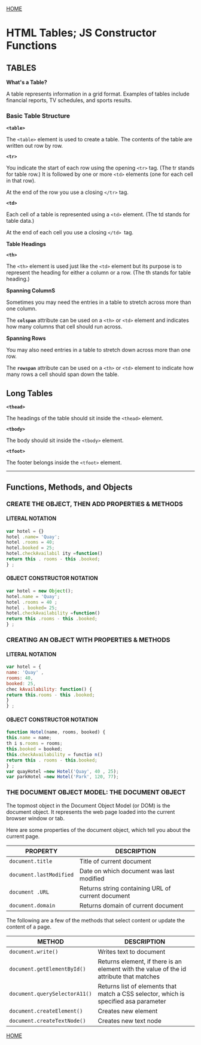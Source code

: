  [HOME](https://mousasbbah.github.io/reading-notes/) 

# HTML Tables; JS Constructor Functions


## TABLES 

**What's a Table?**

A table represents information in a grid format.
Examples of tables include financial reports, TV
schedules, and sports results.

### **Basic Table Structure**

**`<table>`**

The `<table>` element is used
to create a table. The contents
of the table are written out row
by row.

**`<tr>`**

You indicate the start of each
row using the opening `<tr>` tag.
(The tr stands for table row.)
It is followed by one or more
`<td>` elements (one for each cell
in that row).

At the end of the row you use a
closing `</tr>` tag.

**`<td>`**

Each cell of a table is
represented using a `<td>`
element. (The td stands for
table data.)

At the end of each cell you use a
closing `</td> `tag.

**Table Headings**

**`<th>`**

The `<th>` element is used just
like the `<td>` element but its
purpose is to represent the
heading for either a column or
a row. (The th stands for table
heading.)

**Spanning ColumnS**

Sometimes you may need the
entries in a table to stretch
across more than one column.

The **`colspan`** attribute can be
used on a `<th>` or `<td>` element
and indicates how many columns
that cell should run across.

**Spanning Rows**

You may also need entries in
a table to stretch down across
more than one row.

The **`rowspan`** attribute can be
used on a `<th>` or `<td>` element
to indicate how many rows a cell
should span down the table.

## Long Tables

**`<thead>`**

The headings of the table should
sit inside the `<thead>` element.

**`<tbody>`**

The body should sit inside the
`<tbody>` element.

**`<tfoot>`**

The footer belongs inside the
`<tfoot>` element.
***
## Functions, Methods, and Objects

### **CREATE THE OBJECT, THEN ADD PROPERTIES & METHODS**

#### LITERAL NOTATION
```js
var hotel = {}
hotel .name= 'Quay';
hotel .rooms = 40;
hotel.booked = 25;
hotel.checkAvailabil ity =function()
return this . rooms - this .booked;
} ;
```

#### OBJECT CONSTRUCTOR NOTATION
```js
var hotel = new Object();
hotel.name = 'Quay';
hotel .rooms = 40 ;
hotel . booked= 25;
hotel.checkAvailability =function()
return this .rooms - this .booked;
} ;

```
### **CREATING AN OBJECT WITH PROPERTIES & METHODS**
#### LITERAL NOTATION
```js
var hotel = {
name: 'Quay' ,
rooms: 40,
booked: 25,
chec kAvailability: function() {
return this.rooms - this .booked;
}
} ;
```
#### OBJECT CONSTRUCTOR NOTATION
```js
function Hotel(name, rooms, booked) {
this.name = name;
th i s.rooms = rooms;
this.booked = booked;
this.checkAvailability = functio n()
return this . rooms - this.booked;
} ;
var quayHotel =new Hotel('Quay', 40 , 25);
var parkHotel =new Hotel('Park', 120, 77);
```

### **THE DOCUMENT OBJECT MODEL: THE DOCUMENT OBJECT**

The topmost object in the Document Object Model (or DOM) is the
document object. It represents the web page loaded into the current
browser window or tab.

Here are some properties of the
document object, which tell you
about the current page.

|PROPERTY|DESCRIPTION|
|---|---|
|`document.title`|Title of current document|
|`document.lastModified`|Date on which document was last modified|
|`document .URL`|Returns string containing URL of current document|
|`document.domain`|Returns domain of current document|

The following are a few of the
methods that select content or
update the content of a page.

|METHOD|DESCRIPTION|
|---|---|
|`document.write()`|Writes text to document|
|`document.getElementById()`|Returns element, if there is an element with the value of the id attribute that matches|
|`document.querySelectorA11()`|Returns list of elements that match a CSS selector, which is specified asa parameter |
|`document.createElement()`|Creates new element|
|`document.createTextNode()`|Creates new text node|

 [HOME](https://mousasbbah.github.io/reading-notes/) 